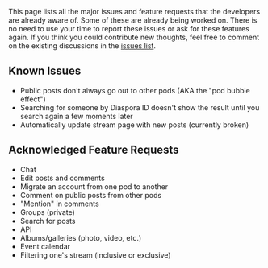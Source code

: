 This page lists all the major issues and feature requests that the developers are already aware of.  Some of these are already being worked on.  There is no need to use your time to report these issues or ask for these features again.  If you think you could contribute new thoughts, feel free to comment on the existing discussions in the [issues list](https://github.com/diaspora/diaspora/issues).

## Known Issues

* Public posts don't always go out to other pods (AKA the "pod bubble effect")
* Searching for someone by Diaspora ID doesn't show the result until you search again a few moments later
* Automatically update stream page with new posts (currently broken)

## Acknowledged Feature Requests

* Chat
* Edit posts and comments
* Migrate an account from one pod to another
* Comment on public posts from other pods
* "Mention" in comments
* Groups (private)
* Search for posts
* API
* Albums/galleries (photo, video, etc.)
* Event calendar
* Filtering one's stream (inclusive or exclusive)
